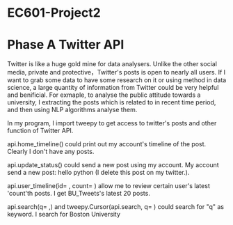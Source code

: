 # EC601-Project2

# Phase A Twitter API
Twitter is like a huge gold mine for data analysers. Unlike the other social media, private and protective，Twitter's posts is open to nearly all users. If I want to grab some data to have some research on it or using method in data science, a large quantity of information from Twitter could be very helpful and benificial. For exmaple, to analyse the public attitude towards a university, I extracting the posts which is related to in recent time period, and then using NLP algorithms analyse them.

In my program, I import tweepy to get access to twitter's posts and other function of Twitter API. 

api.home_timeline() could print out my account's timeline of the post.  Clearly I don't have any posts.

api.update_status() could send a new post using my account. My account send a new post: hello python (I delete this post on my twitter.).

api.user_timeline(id= , count= ) allow me to review certain user's latest 'count'th posts. I get BU_Tweets's latest 20 posts.

api.search(q= ,) and tweepy.Cursor(api.search, q= ) could search for "q" as keyword. I search for Boston University
